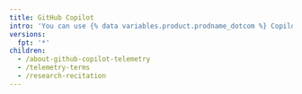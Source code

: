 ```yaml
---
title: GitHub Copilot
intro: 'You can use {% data variables.product.prodname_dotcom %} Copilot to assist with your programming in Visual Studio Code.[Learn More](https://copilot.github.com)'
versions:
  fpt: '*'
children:
  - /about-github-copilot-telemetry
  - /telemetry-terms
  - /research-recitation
---
```

